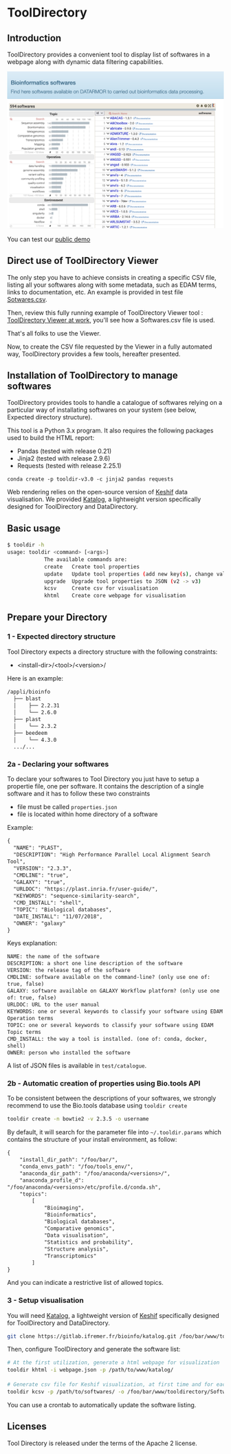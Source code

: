 # ToolDirectory
## Introduction

ToolDirectory provides a convenient tool to display list of softwares in a webpage along with dynamic data filtering capabilities.

![Tool Directory](images/tooldirectory.png)

You can test our [public demo](https://ifremer-bioinformatics.github.io/ToolDirectorySample/)

## Direct use of ToolDirectory Viewer

The only step you have to achieve consists in creating a specific CSV file, listing all your softwares along with some metadata, such as EDAM terms, links to documentation, etc. An example is provided in test file [Sotwares.csv](test/Softwares.csv).

Then, review this fully running example of ToolDirectory Viewer tool : [ToolDirectory Viewer at work](https://github.com/ifremer-bioinformatics/ifremer-bioinformatics.github.io/tree/master/ToolDirectorySample), you'll see how a Softwares.csv file is used. 

That's all folks to use the Viewer.

Now, to create the CSV file requested by the Viewer in a fully automated way, ToolDirectory provides a few tools, hereafter presented.

## Installation of ToolDirectory to manage softwares

ToolDirectory provides tools to handle a catalogue of softwares relying on a particular way of installating softwares on your system (see below, Expected directory structure).

This tool is a Python 3.x program. It also requires the following packages used to build the HTML report:

* Pandas (tested with release 0.21)
* Jinja2 (tested with release 2.9.6)
* Requests (tested with release 2.25.1)

```
conda create -p tooldir-v3.0 -c jinja2 pandas requests
```

Web rendering relies on the open-source version of [Keshif](https://github.com/adilyalcin/Keshif) data visualisation. We provided [Katalog](https://gitlab.ifremer.fr/bioinfo/katalog), a lightweight version specifically designed for ToolDirectory and DataDirectory.

## Basic usage

```bash
$ tooldir -h
usage: tooldir <command> [<args>]
            The available commands are:
            create   Create tool properties
            update   Update tool properties (add new key(s), change values)
            upgrade  Upgrade tool properties to JSON (v2 -> v3)
            kcsv     Create csv for visualisation
            khtml    Create core webpage for visualisation
```

## Prepare your Directory
### 1 - Expected directory structure

Tool Directory expects a directory structure with the following constraints:

- \<install-dir>/\<tool>/\<version>/

Here is an example:

```
/appli/bioinfo
  ├── blast
  │    ├── 2.2.31
  │    └── 2.6.0
  ├── plast
  │    └── 2.3.2
  ├── beedeem
  │    └── 4.3.0
  .../...
```
### 2a - Declaring your softwares

To declare your softwares to Tool Directory you just have to setup a propertie file, one per software. It contains the description of a single software and it has to follow these two constraints

* file must be called ```properties.json```
* file is located within home directory of a software

Example:
```
{
  "NAME": "PLAST",
  "DESCRIPTION": "High Performance Parallel Local Alignment Search Tool",
  "VERSION": "2.3.3",
  "CMDLINE": "true",
  "GALAXY": "true",
  "URLDOC": "https://plast.inria.fr/user-guide/",
  "KEYWORDS": "sequence-similarity-search",
  "CMD_INSTALL": "shell",
  "TOPIC": "Biological databases",
  "DATE_INSTALL": "11/07/2018",
  "OWNER": "galaxy"
}
```
Keys explanation:

```
NAME: the name of the software
DESCRIPTION: a short one line description of the software
VERSION: the release tag of the software
CMDLINE: software available on the command-line? (only use one of: true, false)
GALAXY: software available on GALAXY Workflow platform? (only use one of: true, false)
URLDOC: URL to the user manual
KEYWORDS: one or several keywords to classify your software using EDAM Operation terms
TOPIC: one or several keywords to classify your software using EDAM Topic terms
CMD_INSTALL: the way a tool is installed. (one of: conda, docker, shell)
OWNER: person who installed the software
```

A list of JSON files is available in `test/catalogue`.

### 2b - Automatic creation of properties using Bio.tools API

To be consistent between the descriptions of your softwares, we strongly recommend to use the Bio.tools database using ```tooldir create```

```bash
tooldir create -n bowtie2 -v 2.3.5 -o username
```
By default, it will search for the parameter file into  ```~/.tooldir.params``` which contains the structure of your install environment, as follow:

```
{
    "install_dir_path": "/foo/bar/",
    "conda_envs_path": "/foo/tools_env/",
    "anaconda_dir_path": "/foo/anaconda/<versions>/",
    "anaconda_profile_d": "/foo/anaconda/<versions>/etc/profile.d/conda.sh",
    "topics":
        [
            "Bioimaging",
            "Bioinformatics",
            "Biological databases",
            "Comparative genomics",
            "Data visualisation",
            "Statistics and probability",
            "Structure analysis",
            "Transcriptomics"
        ]
}
```

And you can indicate a restrictive list of allowed topics.

### 3 - Setup visualisation

You will need [Katalog](https://gitlab.ifremer.fr/bioinfo/katalog), a lightweight version of [Keshif](https://github.com/adilyalcin/Keshif) specifically designed for ToolDirectory and DataDirectory.


```bash
git clone https://gitlab.ifremer.fr/bioinfo/katalog.git /foo/bar/www/tooldirectory
```

Then, configure ToolDirectory and generate the software list:
```bash
# At the first utilization, generate a html webpage for visualization
tooldir khtml -i webpage.json -p /path/to/www/katalog/

# Generate csv file for Keshif visualization, at first time and for each update
tooldir kcsv -p /path/to/softwares/ -o /foo/bar/www/tooldirectory/Softwares.csv
```

You can use a crontab to automatically update the software listing.

## Licenses

Tool Directory is released under the terms of the Apache 2 license.
